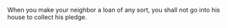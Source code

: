 When you make your neighbor a loan of any sort, you shall not go into his house to collect his pledge.
